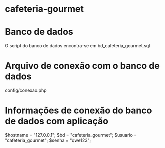 # cafeteria-gourmet

# Banco de dados #
O script do banco de dados encontra-se em bd_cafeteria_gourmet.sql


# Arquivo de conexão com o banco de dados #
config/conexao.php

# Informações de conexão do banco de dados com aplicação #
 $hostname = "127.0.0.1"; 
 $bd = "cafeteria_gourmet"; 
 $usuario = "cafeteria_gourmet"; 
 $senha = "qwe123"; 

